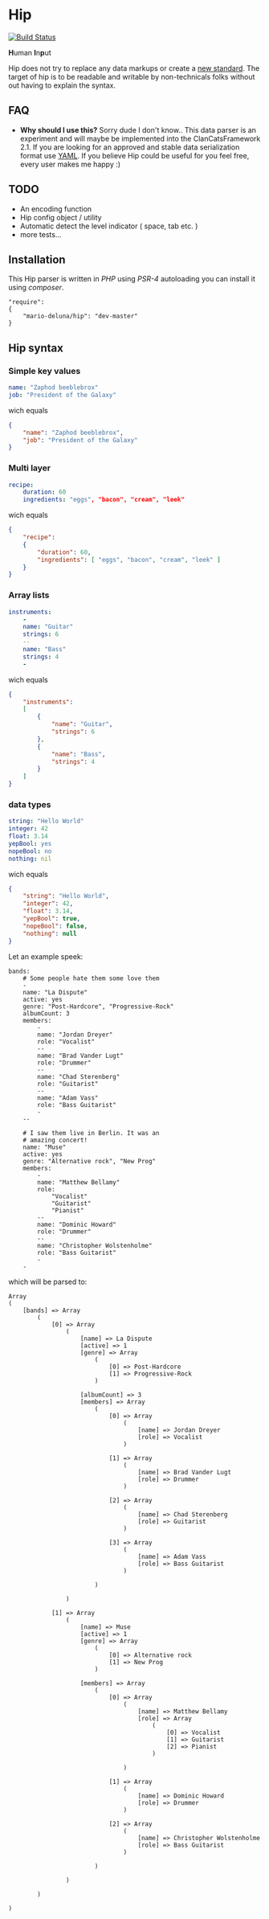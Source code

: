 # Hip

[![Build Status](https://travis-ci.org/mario-deluna/Hip.svg?branch=master)](https://travis-ci.org/mario-deluna/Hip)

**H**uman **I**n**p**ut

Hip does not try to replace any data markups or create a [new standard](http://xkcd.com/927/). The target of hip is to be readable and writable by non-technicals folks without out having to explain the syntax.

## FAQ

 - **Why should I use this?** Sorry dude I don't know.. This data parser is an experiment and will maybe be implemented into the ClanCatsFramework 2.1. If you are looking for an approved and stable data serialization format use [YAML](http://yaml.org/). If you believe Hip could be useful for you feel free, every user makes me happy :)


## TODO 

 * An encoding function
 * Hip config object / utility
 * Automatic detect the level indicator ( space, tab etc. )
 * more tests...

## Installation 

This Hip parser is written in _PHP_ using _PSR-4_ autoloading you can install it using _composer_. 

```
"require": 
{
    "mario-deluna/hip": "dev-master"
}
```

## Hip syntax

### Simple key values

```yaml
name: "Zaphod beeblebrox"
job: "President of the Galaxy"
```

wich equals

```json
{
    "name": "Zaphod beeblebrox",
    "job": "President of the Galaxy"
}
```

### Multi layer

```yaml
recipe:
    duration: 60
    ingredients: "eggs", "bacon", "cream", "leek"
```

wich equals

```json
{
    "recipe": 
    {
        "duration": 60,
        "ingredients": [ "eggs", "bacon", "cream", "leek" ]
    } 
}
```

### Array lists

```yaml
instruments:
    -
    name: "Guitar"
    strings: 6
    --
    name: "Bass"
    strings: 4
    -
```

wich equals

```json
{
    "instruments": 
    [
        {
            "name": "Guitar",
            "strings": 6
        },
        {
            "name": "Bass",
            "strings": 4
        }
    ] 
}
```

### data types

```yaml
string: "Hello World"
integer: 42
float: 3.14
yepBool: yes
nopeBool: no
nothing: nil
```

wich equals

```json
{
    "string": "Hello World",
    "integer": 42,
    "float": 3.14,
    "yepBool": true,
    "nopeBool": false,
    "nothing": null
}
```

Let an example speek:

```
bands:
    # Some people hate them some love them
    -
    name: "La Dispute"
    active: yes
    genre: "Post-Hardcore", "Progressive-Rock"
    albumCount: 3
    members:
        -
        name: "Jordan Dreyer"
        role: "Vocalist"
        --
        name: "Brad Vander Lugt"
        role: "Drummer"
        --
        name: "Chad Sterenberg"
        role: "Guitarist"
        --
        name: "Adam Vass"
        role: "Bass Guitarist"
        -
    --
    
    # I saw them live in Berlin. It was an 
    # amazing concert!
    name: "Muse"
    active: yes
    genre: "Alternative rock", "New Prog"
    members:
        -
        name: "Matthew Bellamy"
        role: 
            "Vocalist"
            "Guitarist"
            "Pianist"
        --
        name: "Dominic Howard"
        role: "Drummer"
        --
        name: "Christopher Wolstenholme"
        role: "Bass Guitarist"
        -
    -
```

which will be parsed to:

```
Array
(
    [bands] => Array
        (
            [0] => Array
                (
                    [name] => La Dispute
                    [active] => 1
                    [genre] => Array
                        (
                            [0] => Post-Hardcore
                            [1] => Progressive-Rock
                        )

                    [albumCount] => 3
                    [members] => Array
                        (
                            [0] => Array
                                (
                                    [name] => Jordan Dreyer
                                    [role] => Vocalist
                                )

                            [1] => Array
                                (
                                    [name] => Brad Vander Lugt
                                    [role] => Drummer
                                )

                            [2] => Array
                                (
                                    [name] => Chad Sterenberg
                                    [role] => Guitarist
                                )

                            [3] => Array
                                (
                                    [name] => Adam Vass
                                    [role] => Bass Guitarist
                                )

                        )

                )

            [1] => Array
                (
                    [name] => Muse
                    [active] => 1
                    [genre] => Array
                        (
                            [0] => Alternative rock
                            [1] => New Prog
                        )

                    [members] => Array
                        (
                            [0] => Array
                                (
                                    [name] => Matthew Bellamy
                                    [role] => Array
                                        (
                                            [0] => Vocalist
                                            [1] => Guitarist
                                            [2] => Pianist
                                        )

                                )

                            [1] => Array
                                (
                                    [name] => Dominic Howard
                                    [role] => Drummer
                                )

                            [2] => Array
                                (
                                    [name] => Christopher Wolstenholme
                                    [role] => Bass Guitarist
                                )

                        )

                )

        )

)
```